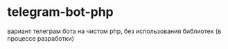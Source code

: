 # telegram-bot-php
вариант телеграм бота на чистом php, без использования библиотек (в процессе разработки)
